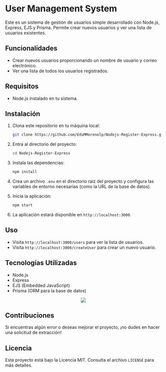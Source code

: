 # User Management System

Este es un sistema de gestión de usuarios simple desarrollado con Node.js, Express, EJS y Prisma. Permite crear nuevos usuarios y ver una lista de usuarios existentes.

## Funcionalidades

- Crear nuevos usuarios proporcionando un nombre de usuario y correo electrónico.
- Ver una lista de todos los usuarios registrados.

## Requisitos

- Node.js instalado en tu sistema.

## Instalación

1. Clona este repositorio en tu máquina local:

    ```bash
    git clone https://github.com/EduMMorenolp/Nodejs-Register-Express.git
    ```

2. Entra al directorio del proyecto:

    ```bash
    cd Nodejs-Register-Express
    ```

3. Instala las dependencias:

    ```bash
    npm install
    ```

4. Crea un archivo `.env` en el directorio raíz del proyecto y configura las variables de entorno necesarias (como la URL de la base de datos).

5. Inicia la aplicación:

    ```bash
    npm start
    ```

6. La aplicación estará disponible en `http://localhost:3000`.

## Uso

- Visita `http://localhost:3000/users` para ver la lista de usuarios.
- Visita `http://localhost:3000/createUser` para crear un nuevo usuario.

## Tecnologías Utilizadas

- Node.js
- Express
- EJS (Embedded JavaScript)
- Prisma (ORM para la base de datos)

<p align="center">
  <a href="">
    <img src="https://skillicons.dev/icons?i=npm,nodejs,express,prisma&perline=14" />
  </a>
</p>


## Contribuciones

Si encuentras algún error o deseas mejorar el proyecto, ¡no dudes en hacer una solicitud de extracción!

## Licencia

Este proyecto está bajo la Licencia MIT. Consulta el archivo `LICENSE` para más detalles.
